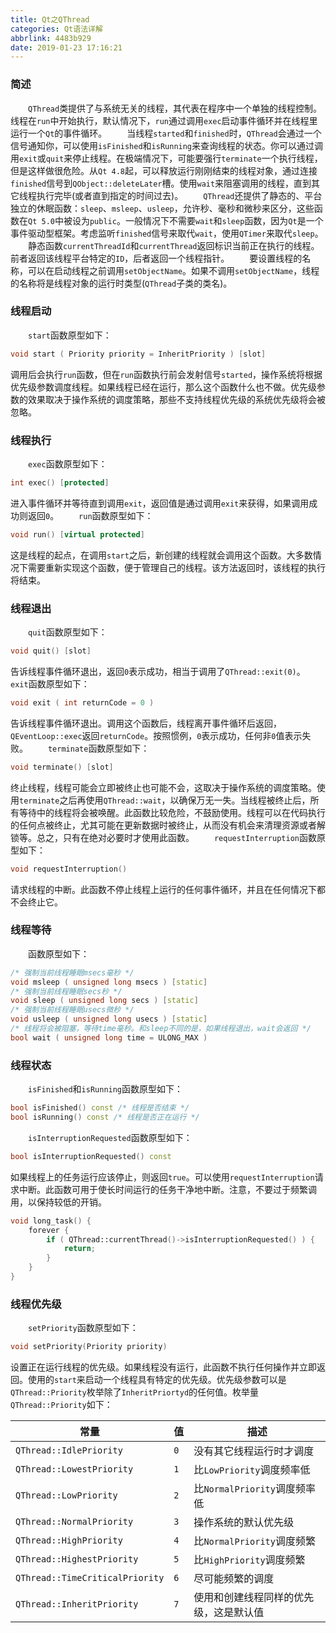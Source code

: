 ```yaml
---
title: Qt之QThread
categories: Qt语法详解
abbrlink: 4483b929
date: 2019-01-23 17:16:21
---
```

### 简述

&emsp;&emsp;`QThread`类提供了与系统无关的线程，其代表在程序中一个单独的线程控制。线程在`run`中开始执行，默认情况下，`run`通过调用`exec`启动事件循环并在线程里运行一个`Qt`的事件循环。
&emsp;&emsp;当线程`started`和`finished`时，`QThread`会通过一个信号通知你，可以使用`isFinished`和`isRunning`来查询线程的状态。你可以通过调用`exit`或`quit`来停止线程。在极端情况下，可能要强行`terminate`一个执行线程，但是这样做很危险。从`Qt 4.8`起，可以释放运行刚刚结束的线程对象，通过连接`finished`信号到`QObject::deleteLater`槽。使用`wait`来阻塞调用的线程，直到其它线程执行完毕(或者直到指定的时间过去)。
&emsp;&emsp;`QThread`还提供了静态的、平台独立的休眠函数：`sleep`、`msleep`、`usleep`，允许秒、毫秒和微秒来区分，这些函数在`Qt 5.0`中被设为`public`。一般情况下不需要`wait`和`sleep`函数，因为`Qt`是一个事件驱动型框架。考虑监听`finished`信号来取代`wait`，使用`QTimer`来取代`sleep`。
&emsp;&emsp;静态函数`currentThreadId`和`currentThread`返回标识当前正在执行的线程。前者返回该线程平台特定的`ID`，后者返回一个线程指针。
&emsp;&emsp;要设置线程的名称，可以在启动线程之前调用`setObjectName`。如果不调用`setObjectName`，线程的名称将是线程对象的运行时类型(`QThread`子类的类名)。

### 线程启动

&emsp;&emsp;`start`函数原型如下：

``` cpp
void start ( Priority priority = InheritPriority ) [slot]
```

调用后会执行`run`函数，但在`run`函数执行前会发射信号`started`，操作系统将根据优先级参数调度线程。如果线程已经在运行，那么这个函数什么也不做。优先级参数的效果取决于操作系统的调度策略，那些不支持线程优先级的系统优先级将会被忽略。

### 线程执行

&emsp;&emsp;`exec`函数原型如下：

``` cpp
int exec() [protected]
```

进入事件循环并等待直到调用`exit`，返回值是通过调用`exit`来获得，如果调用成功则返回`0`。
&emsp;&emsp;`run`函数原型如下：

``` cpp
void run() [virtual protected]
```

这是线程的起点，在调用`start`之后，新创建的线程就会调用这个函数。大多数情况下需要重新实现这个函数，便于管理自己的线程。该方法返回时，该线程的执行将结束。

### 线程退出

&emsp;&emsp;`quit`函数原型如下：

``` cpp
void quit() [slot]
```

告诉线程事件循环退出，返回`0`表示成功，相当于调用了`QThread::exit(0)`。
&emsp;&emsp;`exit`函数原型如下：

``` cpp
void exit ( int returnCode = 0 )
```

告诉线程事件循环退出。调用这个函数后，线程离开事件循环后返回，`QEventLoop::exec`返回`returnCode`。按照惯例，`0`表示成功，任何非`0`值表示失败。
&emsp;&emsp;`terminate`函数原型如下：

``` cpp
void terminate() [slot]
```

终止线程，线程可能会立即被终止也可能不会，这取决于操作系统的调度策略。使用`terminate`之后再使用`QThread::wait`，以确保万无一失。当线程被终止后，所有等待中的线程将会被唤醒。此函数比较危险，不鼓励使用。线程可以在代码执行的任何点被终止，尤其可能在更新数据时被终止，从而没有机会来清理资源或者解锁等。总之，只有在绝对必要时才使用此函数。
&emsp;&emsp;`requestInterruption`函数原型如下：

``` cpp
void requestInterruption()
```

请求线程的中断。此函数不停止线程上运行的任何事件循环，并且在任何情况下都不会终止它。

### 线程等待

&emsp;&emsp;函数原型如下：

``` cpp
/* 强制当前线程睡眠msecs毫秒 */
void msleep ( unsigned long msecs ) [static]
/* 强制当前线程睡眠secs秒 */
void sleep ( unsigned long secs ) [static]
/* 强制当前线程睡眠usecs微秒 */
void usleep ( unsigned long usecs ) [static]
/* 线程将会被阻塞，等待time毫秒。和sleep不同的是，如果线程退出，wait会返回 */
bool wait ( unsigned long time = ULONG_MAX )
```

### 线程状态

&emsp;&emsp;`isFinished`和`isRunning`函数原型如下：

``` cpp
bool isFinished() const /* 线程是否结束 */
bool isRunning() const /* 线程是否正在运行 */
```

&emsp;&emsp;`isInterruptionRequested`函数原型如下：

``` cpp
bool isInterruptionRequested() const
```

如果线程上的任务运行应该停止，则返回`true`。可以使用`requestInterruption`请求中断。此函数可用于使长时间运行的任务干净地中断。注意，不要过于频繁调用，以保持较低的开销。

``` cpp
void long_task() {
    forever {
        if ( QThread::currentThread()->isInterruptionRequested() ) {
            return;
        }
    }
}
```

### 线程优先级

&emsp;&emsp;`setPriority`函数原型如下：

``` cpp
void setPriority(Priority priority)
```

设置正在运行线程的优先级。如果线程没有运行，此函数不执行任何操作并立即返回。使用的`start`来启动一个线程具有特定的优先级。优先级参数可以是`QThread::Priority`枚举除了`InheritPriortyd`的任何值。枚举量`QThread::Priority`如下：

常量                            | 值  | 描述
--------------------------------|-----|-----------
`QThread::IdlePriority`         | `0` | 没有其它线程运行时才调度
`QThread::LowestPriority`       | `1` | 比`LowPriority`调度频率低
`QThread::LowPriority`          | `2` | 比`NormalPriority`调度频率低
`QThread::NormalPriority`       | `3` | 操作系统的默认优先级
`QThread::HighPriority`         | `4` | 比`NormalPriority`调度频繁
`QThread::HighestPriority`      | `5` | 比`HighPriority`调度频繁
`QThread::TimeCriticalPriority` | `6` | 尽可能频繁的调度
`QThread::InheritPriority`      | `7` | 使用和创建线程同样的优先级，这是默认值